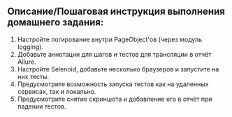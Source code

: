 ## Описание/Пошаговая инструкция выполнения домашнего задания:
1. Настройте логирование внутри PageObject'ов (через модуль logging).
2. Добавьте аннотации для шагов и тестов для трансляции в отчёт Allure.
3. Настройте Selenoid, добавьте несколько браузеров и запустите на них тесты.
4. Предусмотрите возможность запуска тестов как на удаленных сервисах, так и локально.
5. Предусмотрите снятие скриншота и добавление его в отчёт при падении тестов.